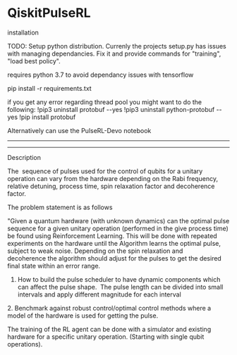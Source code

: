 # QiskitPulseRL

installation

TODO: Setup python distribution. Currenly the projects setup.py has issues with managing dependancies. Fix it and provide commands for "training", "load best policy".

requires python 3.7 to avoid dependancy issues with tensorflow

pip install -r requirements.txt

if you get any error regarding thread pool you might want to do the following: 
!pip3 uninstall protobuf --yes
!pip3 uninstall python-protobuf --yes
!pip install protobuf 

Alternatively can use the PulseRL-Devo notebook

____________________________________________________________________________________________________________________________________
____________________________________________________________________________________________________________________________________
Description

The  sequence of pulses used for the control of qubits for a unitary operation can vary from the hardware depending on the Rabi frequency, relative detuning, process time, spin relaxation factor and decoherence factor.

The problem statement is as follows

"Given a quantum hardware (with unknown dynamics) can the optimal pulse sequence for a given unitary operation (performed in the give process time) be found using Reinforcement Learning. This will be done with repeated experiments on the hardware until the Algorithm learns the optimal pulse, subject to weak noise. Depending on the spin relaxation and decoherence the algorithm should adjust for the pulses to get the desired final state within an error range. 


1. How to build the pulse scheduler to have dynamic components which can affect the pulse shape.  The pulse length can be divided into small intervals and apply different magnitude for each interval

2. Benchmark against robust control/optimal control methods where a model of the hardware is used for getting the pulse.

The training of the RL agent can be done with a simulator and existing hardware for a specific unitary operation. (Starting with single qubit operations).
